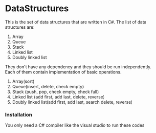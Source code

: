 # DataStructures
This is the set of data structures that are written in C#. The list of data structures are: <br>
1. Array
2. Queue
3. Stack
4. Linked list
5. Doubly linked list

They don't have any dependency and they should be run independently. Each of them contain implementation of basic operations. <br>
1. Array(sort)
2. Queue(insert, delete, check empty)
3. Stack (push, pop, check empty, check full)
4. Linked list (add first, add last, delete, reverse)
5. Doubly linked list(add first, add last, search delete, reverse)

### Installation
You only need a C# compiler like the visual studio to run these codes
